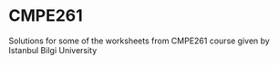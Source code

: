 # CMPE261
Solutions for some of the worksheets from CMPE261 course given by Istanbul Bilgi University
